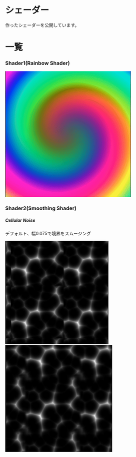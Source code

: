 # シェーダー
作ったシェーダーを公開しています。

# 一覧
### Shader1(Rainbow Shader)
![](videos/shader1.gif)

### Shader2(Smoothing Shader)
##### Cellular Noise
デフォルト、幅0.075で境界をスムージング

![](videos/shader2_cellular_default.gif) ![](videos/shader2_cellular_smoothstep_0075.gif)
